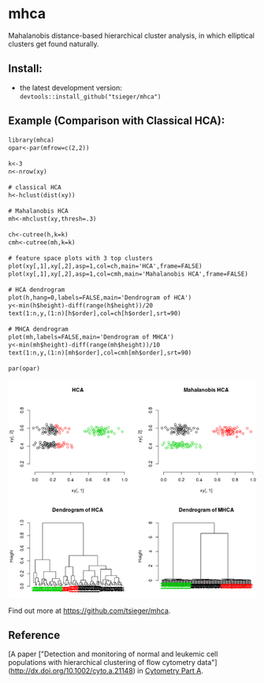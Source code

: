 # mhca

Mahalanobis distance-based hierarchical cluster analysis, in which
elliptical clusters get found naturally. 

## Install:

* the latest development version:
  `devtools::install_github("tsieger/mhca")`

## Example (Comparison with Classical HCA):

    library(mhca)
    opar<-par(mfrow=c(2,2))
    
    k<-3
    n<-nrow(xy)
    
    # classical HCA
    h<-hclust(dist(xy))
    
    # Mahalanobis HCA
    mh<-mhclust(xy,thresh=.3)
    
    ch<-cutree(h,k=k)
    cmh<-cutree(mh,k=k)
    
    # feature space plots with 3 top clusters
    plot(xy[,1],xy[,2],asp=1,col=ch,main='HCA',frame=FALSE)
    plot(xy[,1],xy[,2],asp=1,col=cmh,main='Mahalanobis HCA',frame=FALSE)
    
    # HCA dendrogram
    plot(h,hang=0,labels=FALSE,main='Dendrogram of HCA')
    y<-min(h$height)-diff(range(h$height))/20
    text(1:n,y,(1:n)[h$order],col=ch[h$order],srt=90)
    
    # MHCA dendrogram
    plot(mh,labels=FALSE,main='Dendrogram of MHCA')
    y<-min(mh$height)-diff(range(mh$height))/10
    text(1:n,y,(1:n)[mh$order],col=cmh[mh$order],srt=90)
    
    par(opar)

![Example](/inst/mhca.png?raw=true "Comparison with classical HCA.")

Find out more at https://github.com/tsieger/mhca.

## Reference

[A paper ["Detection and monitoring of normal and leukemic cell 
populations with hierarchical clustering of flow cytometry data"]
(http://dx.doi.org/10.1002/cyto.a.21148) in 
[Cytometry Part A](https://onlinelibrary.wiley.com/journal/15524930).
